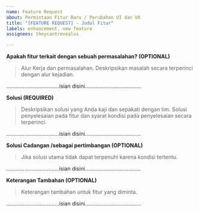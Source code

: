 ```yaml
---
name: Feature Request
about: Permintaan Fitur Baru / Perubahan UI dan UX
title: "[FEATURE REQUEST] - Judul Fitur"
labels: enhancement, new feature
assignees: theycantrevealus

---
```


**Apakah fitur terkait dengan sebuah permasalahan? (OPTIONAL)**
>Alur Kerja dan permasalahan. Deskripsikan masalah secara terperinci dengan alur kejadian. 

...................................isian disini.....................................

**Solusi (REQUIRED)**
>Deskripsikan solusi yang Anda kaji dan sepakati dengan tim. Solusi penyelesaian pada fitur dan syarat kondisi pada penyelesaian secara terperinci.

...................................isian disini.....................................

**Solusi Cadangan /sebagai pertimbangan (OPTIONAL)**
>Jika solusi utama tidak dapat terpenuhi karena kondisi tertentu.

...................................isian disini.....................................

**Keterangan Tambahan (OPTIONAL)**
>Keterangan tambahan untuk fitur yang diminta.

...................................isian disini.....................................
